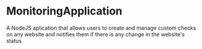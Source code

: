 # MonitoringApplication
A NodeJS aplication that allows users to create and manage custom checks on any website and notifies them if there is any change in the website's status
